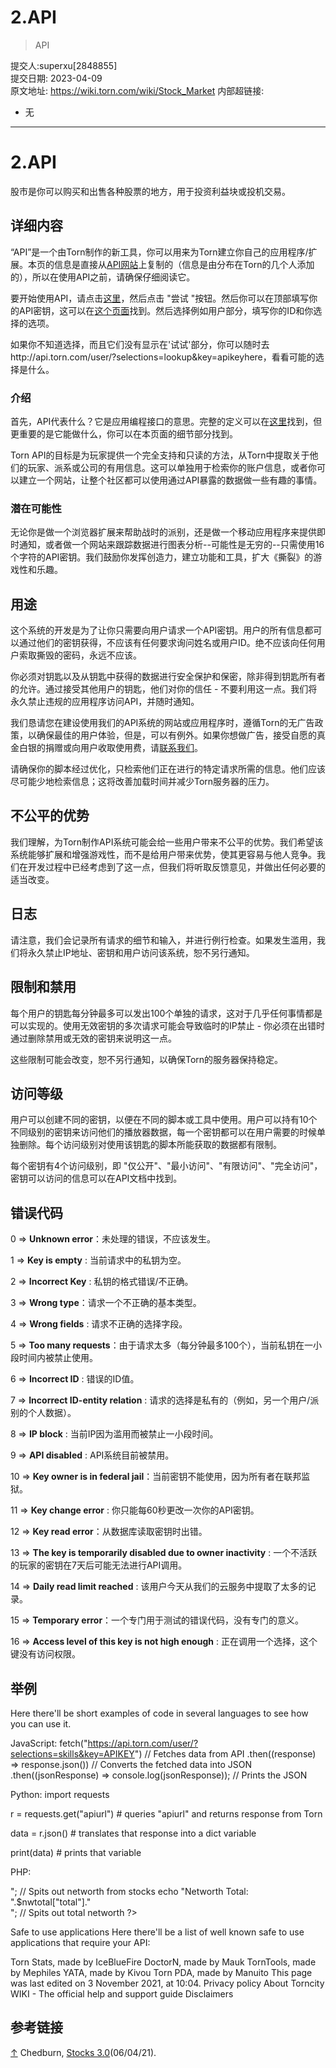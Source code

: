 # 2.API

>  API

提交人:superxu[2848855]  
提交日期: 2023-04-09  
原文地址: https://wiki.torn.com/wiki/Stock_Market
内部超链接:
- 无
---

# 2.API

股市是你可以购买和出售各种股票的地方，用于投资利益块或投机交易。

## 详细内容

“API”是一个由Torn制作的新工具，你可以用来为Torn建立你自己的应用程序/扩展。本页的信息是直接从[API网站]("https://api.torn.com/")上复制的（信息是由分布在Torn的几个人添加的），所以在使用API之前，请确保仔细阅读它。

要开始使用API，请点击[这里]("https://api.torn.com/")，然后点击 "尝试 "按钮。然后你可以在顶部填写你的API密钥，这可以在[这个页面]("https://www.torn.com/preferences.php")找到。然后选择例如用户部分，填写你的ID和你选择的选项。

如果你不知道选择，而且它们没有显示在'试试'部分，你可以随时去http://api.torn.com/user/?selections=lookup&key=apikeyhere，看看可能的选择是什么。

### 介绍

首先，API代表什么？它是应用编程接口的意思。完整的定义可以在[这里]("https://en.wikipedia.org/wiki/Application_programming_interface")找到，但更重要的是它能做什么，你可以在本页面的细节部分找到。

Torn API的目标是为玩家提供一个完全支持和只读的方法，从Torn中提取关于他们的玩家、派系或公司的有用信息。这可以单独用于检索你的账户信息，或者你可以建立一个网站，让整个社区都可以使用通过API暴露的数据做一些有趣的事情。

### 潜在可能性  

无论你是做一个浏览器扩展来帮助战时的派别，还是做一个移动应用程序来提供即时通知，或者做一个网站来跟踪数据进行图表分析--可能性是无穷的--只需使用16个字符的API密钥。我们鼓励你发挥创造力，建立功能和工具，扩大《撕裂》的游戏性和乐趣。

## 用途 
这个系统的开发是为了让你只需要向用户请求一个API密钥。用户的所有信息都可以通过他们的密钥获得，不应该有任何要求询问姓名或用户ID。绝不应该向任何用户索取撕毁的密码，永远不应该。

你必须对钥匙以及从钥匙中获得的数据进行安全保护和保密，除非得到钥匙所有者的允许。通过接受其他用户的钥匙，他们对你的信任 - 不要利用这一点。我们将永久禁止违规的应用程序访问API，并随时通知。

我们恳请您在建设使用我们的API系统的网站或应用程序时，遵循Torn的无广告政策，以确保最佳的用户体验，但是，可以有例外。如果你想做广告，接受自愿的真金白银的捐赠或向用户收取使用费，请[联系我们]("api@torn.com")。

请确保你的脚本经过优化，只检索他们正在进行的特定请求所需的信息。他们应该尽可能少地检索信息；这将改善加载时间并减少Torn服务器的压力。

## 不公平的优势
我们理解，为Torn制作API系统可能会给一些用户带来不公平的优势。我们希望该系统能够扩展和增强游戏性，而不是给用户带来优势，使其更容易与他人竞争。我们在开发过程中已经考虑到了这一点，但我们将听取反馈意见，并做出任何必要的适当改变。

## 日志
请注意，我们会记录所有请求的细节和输入，并进行例行检查。如果发生滥用，我们将永久禁止IP地址、密钥和用户访问该系统，恕不另行通知。

## 限制和禁用
每个用户的钥匙每分钟最多可以发出100个单独的请求，这对于几乎任何事情都是可以实现的。使用无效密钥的多次请求可能会导致临时的IP禁止 - 你必须在出错时通过删除禁用或无效的密钥来说明这一点。

这些限制可能会改变，恕不另行通知，以确保Torn的服务器保持稳定。

## 访问等级
用户可以创建不同的密钥，以便在不同的脚本或工具中使用。用户可以持有10个不同级别的密钥来访问他们的播放器数据，每一个密钥都可以在用户需要的时候单独删除。每个访问级别对使用该钥匙的脚本所能获取的数据都有限制。

每个密钥有4个访问级别，即 "仅公开"、"最小访问"、"有限访问"、"完全访问"，密钥可以访问的信息可以在API文档中找到。

## 错误代码
0 => **Unknown error**：未处理的错误，不应该发生。

1 => **Key is empty** : 当前请求中的私钥为空。

2 => **Incorrect Key** : 私钥的格式错误/不正确。

3 => **Wrong type**：请求一个不正确的基本类型。

4 => **Wrong fields** : 请求不正确的选择字段。

5 => **Too many requests**：由于请求太多（每分钟最多100个），当前私钥在一小段时间内被禁止使用。

6 => **Incorrect ID** : 错误的ID值。

7 => **Incorrect ID-entity relation** : 请求的选择是私有的（例如，另一个用户/派别的个人数据）。

8 => **IP block** : 当前IP因为滥用而被禁止一小段时间。

9 => **API disabled** : API系统目前被禁用。

10 => **Key owner is in federal jail**：当前密钥不能使用，因为所有者在联邦监狱。

11 => **Key change error** : 你只能每60秒更改一次你的API密钥。

12 => **Key read error**：从数据库读取密钥时出错。

13 => **The key is temporarily disabled due to owner inactivity** : 一个不活跃的玩家的密钥在7天后可能无法进行API调用。

14 => **Daily read limit reached** : 该用户今天从我们的云服务中提取了太多的记录。

15 => **Temporary error**：一个专门用于测试的错误代码，没有专门的意义。

16 => **Access level of this key is not high enough** : 正在调用一个选择，这个键没有访问权限。


## 举例

Here there'll be short examples of code in several languages to see how you can use it.

JavaScript:
fetch("https://api.torn.com/user/?selections=skills&key=APIKEY") // Fetches data from API
.then((response) => response.json()) // Converts the fetched data into JSON
.then((jsonResponse) => console.log(jsonResponse)); // Prints the JSON

Python:
import requests

r = requests.get("apiurl") # queries "apiurl" and returns response from Torn

data = r.json()            # translates that response into a dict variable

print(data)                # prints that variable

PHP:
<?php
    $jsonurl = "http://api.torn.com/user/[MyID]?selections=networth&key=[MyKey]";
    $json = file_get_contents($jsonurl); //gets output of API
        
    $decodedString = json_decode($json, true); //parses API JSON output
    $nwtotal = $decodedString["networth"]; //Pulls networth out of JSON array
    echo "Stock Market: ".$nwtotal["stockmarket"]."</br>"; // Spits out networth from stocks
    echo "Networth Total: ".$nwtotal["total"]."</br>"; // Spits out total networth
?>
Safe to use applications
Here there'll be a list of well known safe to use applications that require your API:

Torn Stats, made by IceBlueFire
DoctorN, made by Mauk
TornTools, made by Mephiles
YATA, made by Kivou
Torn PDA, made by Manuito
This page was last edited on 3 November 2021, at 10:04.
Privacy policy About Torncity WIKI - The official help and support guide Disclaimers

## 参考链接
[↑](#cite_ref-1 ":id=cite_note-1") Chedburn, [Stocks 3.0]("https://www.torn.com/forums.php#/p=threads&amp;t=16220039")(06/04/21).

